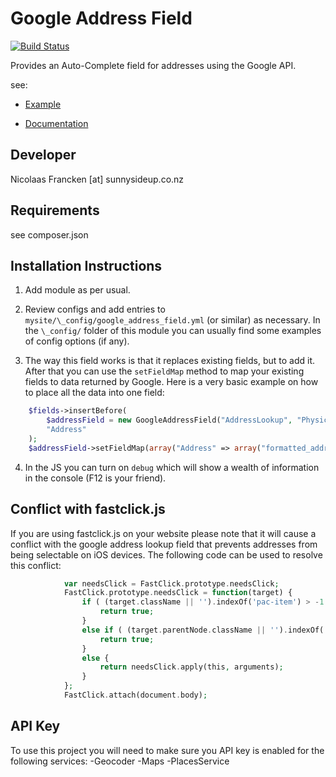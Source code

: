 Google Address Field
================================================================================


[![Build Status](https://travis-ci.org/sunnysideup/silverstripe-google_address_field.svg?branch=master)](https://travis-ci.org/sunnysideup/silverstripe-google_address_field)

Provides an Auto-Complete field for addresses using the Google API.

see:
 * [Example](https://developers.google.com/maps/documentation/javascript/examples/places-autocomplete-addressform)

* [Documentation](https://developers.google.com/maps/documentation/javascript/places-autocomplete#address_forms)


Developer
-----------------------------------------------
Nicolaas Francken [at] sunnysideup.co.nz


Requirements
-----------------------------------------------
see composer.json


Installation Instructions
-----------------------------------------------
1. Add module as per usual.

2. Review configs and add entries to `mysite/\_config/google_address_field.yml`
(or similar) as necessary.
In the `\_config/` folder of this module
you can usually find some examples of config options (if any).

3. The way this field works is that it replaces existing fields, but to add it. After that you can  use the `setFieldMap` method to map your existing fields to data returned by Google. Here is a very basic example on how to place all the data into one field:
```php
    $fields->insertBefore(
        $addressField = new GoogleAddressField("AddressLookup", "Physical Address"),
        "Address"
    );
    $addressField->setFieldMap(array("Address" => array("formatted_address" => "long_name")));
```

4. In the JS you can turn on `debug` which will show a wealth of information in the console (F12 is your friend).

Conflict with fastclick.js
-----------------------------------------------
If you are using fastclick.js on your website please note that it will cause a conflict with the google address lookup field that prevents addresses from being selectable on iOS devices.
The following code can be used to resolve this conflict:
```php
            var needsClick = FastClick.prototype.needsClick;
            FastClick.prototype.needsClick = function(target) {
                if ( (target.className || '').indexOf('pac-item') > -1 ) {
                    return true;
                }
                else if ( (target.parentNode.className || '').indexOf('pac-item') > -1) {
                    return true;
                }
                else {
                    return needsClick.apply(this, arguments);
                }
            };
            FastClick.attach(document.body);
```
API Key
-----------------------------------------------

To use this project you will need to make sure you API key is enabled for the following services:
-Geocoder
-Maps
-PlacesService
